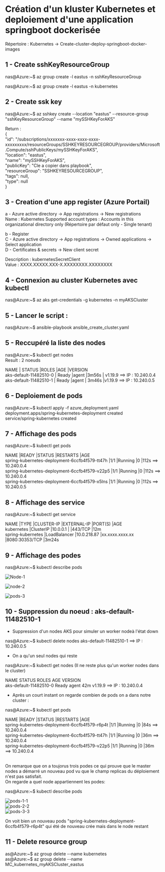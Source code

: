 <h1> Création d'un kluster Kubernetes et deploiement d'une application springboot dockerisée</h2>

Répertoire : Kubernetes -> Create-cluster-deploy-springboot-docker-images <br/>


<h2> 1 - Create sshKeyResourceGroup </h2>

<p>nas@Azure:~$ az group create -l eastus -n sshKeyResourceGroup </p>
nas@Azure:~$ az group create -l eastus -n kubernetes <br/>



<h2> 2 - Create ssk key </h2>

nas@Azure:~$ az sshkey create --location "eastus" --resource-group "sshKeyResourceGroup" --name "mySSHKeyForAKS"<br/>
	 
Return : <br/>
{<br/>
	"id": "/subscriptions/xxxxxxx-xxxx-xxxx-xxxx-xxxxxxxxx/resourceGroups/SSHKEYRESOURCEGROUP/providers/Microsoft.Compute/sshPublicKeys/mySSHKeyForAKS",<br/>
	"location": "eastus",<br/>
	"name": "mySSHKeyForAKS",<br/>
	"publicKey": "Cle a copier dans playbook",<br/>
	"resourceGroup": "SSHKEYRESOURCEGROUP",<br/>
	"tags": null,<br/>
	"type": null<br/>
}<br/>
<h2> 3 - Creation d'une app register (Azure Portail) </h2>

a - Azure active directory -> App registrations -> New registrations<br/>
Name : Kubernetes
Supported account types : Accounts in this organizational directory only (Répertoire par défaut only - Single tenant)<br/>
		
b - Register<br/>
C - Azure active directory -> App registrations -> Owned applications -> Select application<br/>
D - Certificates & secrets -> New client secret<br/>
	
Description : kubernetesSecretClient<br/>
Value : XXXX.XXXXX.XXX-X.XXXXXXXX.XXXXXXXX<br/>
	 
<h2> 4 - Connexion au cluster Kubernetes avec kubectl </h2>

nas@Azure:~$ az aks get-credentials -g kubernetes -n myAKSCluster<br/>
		
<h2> 5 - Lancer le script : </h2>
 
nas@Azure:~$ ansible-playbook ansible_create_cluster.yaml<br/>
	 
<h2> 5 - Reccupéré la liste des nodes </h2>
 
nas@Azure:~$ kubectl get nodes<br/>
Result : 2 noeuds<br/>
				
NAME                     | STATUS   |ROLES  |AGE     |VERSION<br/>
aks-default-11482510-0   | Ready    |agent  |3m56s   | v1.19.9  ==> IP : 10.240.0.4<br/>
aks-default-11482510-1   | Ready    |agent  | 3m46s  |v1.19.9  ==> IP : 10.240.0.5<br/>
			
		
<h2>  6 - Deploiement de pods </h2>
    
nas@Azure:~$ kubectl apply -f azure_deployment.yaml<br/>
deployment.apps/spring-kubernetes-deployment created<br/>
service/spring-kubernetes created<br/>
		
<h2>  7 - Affichage des pods </h2>

nas@Azure:~$ kubectl get pods<br/>
		
NAME                                            |READY   |STATUS    |RESTARTS   |AGE<br/>
spring-kubernetes-deployment-6ccfb4f579-tt47h   |1/1     |Running   |0          |112s     ==> 10.240.0.4<br/>
spring-kubernetes-deployment-6ccfb4f579-v22p5   |1/1     |Running   |0          |112s     ==> 10.240.0.4<br/>
spring-kubernetes-deployment-6ccfb4f579-x5lns   |1/1     |Running   |0          |112s     ==> 10.240.0.5<br/>
		
<h2>  8 - Affichage des service </h2>

nas@Azure:~$ kubectl get service<br/>
		
NAME                |TYPE           |CLUSTER-IP    |EXTERNAL-IP     |PORT(S)          |AGE<br/>
kubernetes          |ClusterIP      |10.0.0.1      |<none>          |443/TCP          |12m<br/>
spring-kubernetes   |LoadBalancer   |10.0.218.87   |xx.xxxx.xxxx.xx |8080:30353/TCP   |3m24s<br/>
		
<h2>  9 - Affichage des podes </h2>	
	
nas@Azure:~$ kubectl describe pods<br/>
		
<a></a>
![Node-1](https://user-images.githubusercontent.com/5339905/127657674-f5c9ac4e-ad15-44f9-89b5-516cb9a716e5.jpg)<br/>

![node-2](https://user-images.githubusercontent.com/5339905/127658605-50b0d069-c861-4f9c-8843-be8511fe060c.jpg)<br/>

![pods-3](https://user-images.githubusercontent.com/5339905/127658661-60a67043-7dea-4a8d-80d3-394eb0f6974a.jpg)<br/>
		
		
<h2>  10 - Suppression du noeud : aks-default-11482510-1</h2>	
	
- Suppression d'un nodes AKS pour simuler un worker nodeà l'état down<br/>
		
nas@Azure:~$ kubectl delete nodes aks-default-11482510-1   ==> IP : 10.240.0.5 <br/>
			
- On a qu'un seul nodes qui reste<br/>

nas@Azure:~$ kubectl get nodes (Il ne reste plus qu'un worker nodes dans le cluster)<br/>
			
NAME                     STATUS   ROLES   AGE   VERSION<br/>
aks-default-11482510-0   Ready    agent   42m   v1.19.9 ==> IP : 10.240.0.4<br/>
			
- Après un court instant on regarde combien de pods on a dans notre cluster :<br/>
		
nas@Azure:~$ kubectl get pods<br/>
			
NAME                                            |READY   |STATUS    |RESTARTS   |AGE<br/>
spring-kubernetes-deployment-6ccfb4f579-r6p4t   |1/1     |Running   |0          |84s    ==> 10.240.0.4<br/>
spring-kubernetes-deployment-6ccfb4f579-tt47h   |1/1     |Running   |0          |36m    ==> 10.240.0.4<br/>
spring-kubernetes-deployment-6ccfb4f579-v22p5   |1/1     |Running   |0          |36m    ==> 10.240.0.4<br/>
	
<a></a>		
On remarque que on a toujorus trois podes ce qui prouve que le master nodes a démarré un nouveau pod vu que le champ replicas du déploiement n'est pas satisfait.<br/>
On regarde a quel node appartiennent les podes:<br/>
				
nas@Azure:~$ kubectl describe pods<br/>
<a></a>

![pods-1-1](https://user-images.githubusercontent.com/5339905/127658876-719adea8-7c94-4a14-a0a7-45869e754ca8.jpg)<br/>
![pods-2-2](https://user-images.githubusercontent.com/5339905/127658894-2d398527-7a23-4a27-99e0-0d4165373d6d.jpg)<br/>
![pods-3-3](https://user-images.githubusercontent.com/5339905/127658909-ee0dfb02-47c0-4377-babc-5889e01df5b5.jpg)<br/>

On voit bien un nouveau pods "spring-kubernetes-deployment-6ccfb4f579-r6p4t" qui été de nouveau crée mais dans le node restant<br/> 

<h2>  11 - Delete resource group </h2>
as@Azure:~$ az group delete --name kubernetes<br/>
as@Azure:~$ az group delete --name MC_kubernetes_myAKSCluster_eastus<br/>





